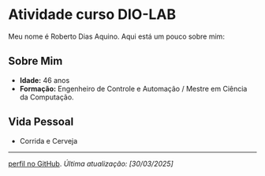 # Atividade curso DIO-LAB

Meu nome é Roberto Dias Aquino. Aqui está um pouco sobre mim:

## Sobre Mim


- **Idade:** 46 anos
- **Formação:** Engenheiro de Controle e Automação / Mestre em Ciência da Computação.


## Vida Pessoal

- Corrida e Cerveja
---
[perfil no GitHub](https://github.com/aaquinord).
*Última atualização: [30/03/2025]*
